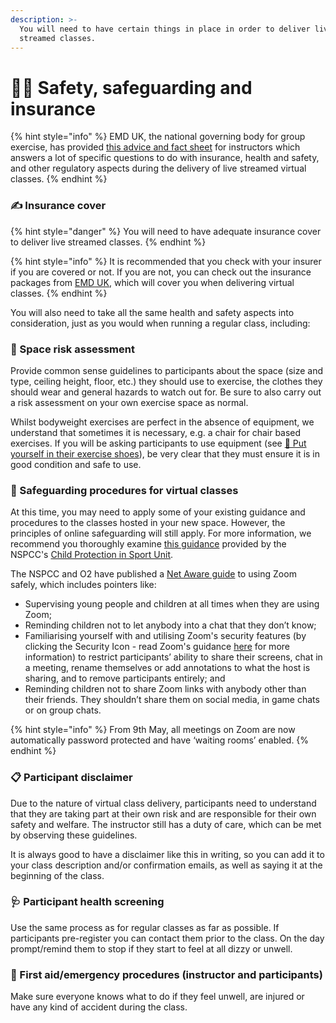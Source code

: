 ```yaml
---
description: >-
  You will need to have certain things in place in order to deliver live
  streamed classes.
---
```


# 👷‍♀️ Safety, safeguarding and insurance

{% hint style="info" %}
EMD UK, the national governing body for group exercise, has provided [this advice and fact sheet](https://emduk.org/wp-content/uploads/2020/04/Coronavirus-FAQs-for-instructors-03042020.pdf) for instructors which answers a lot of specific questions to do with insurance, health and safety, and other regulatory aspects during the delivery of live streamed virtual classes.
{% endhint %}

### ✍️ Insurance cover

{% hint style="danger" %}
You will need to have adequate insurance cover to deliver live streamed classes.
{% endhint %}

{% hint style="info" %}
It is recommended that you check with your insurer if you are covered or not. If you are not, you can check out the insurance packages from [EMD UK](https://emduk.org/), which will cover you when delivering virtual classes.
{% endhint %}

You will also need to take all the same health and safety aspects into consideration, just as you would when running a regular class, including:

### 🦺 Space risk assessment

Provide common sense guidelines to participants about the space \(size and type, ceiling height, floor, etc.\) they should use to exercise, the clothes they should wear and general hazards to watch out for. Be sure to also carry out a risk assessment on your own exercise space as normal.

Whilst bodyweight exercises are perfect in the absence of equipment, we understand that sometimes it is necessary, e.g. a chair for chair based exercises. If you will be asking participants to use equipment \(see [👟 Put yourself in their exercise shoes](put-yourself-in-their-exercise-shoes.md#equipment)\), be very clear that they must ensure it is in good condition and safe to use.

### 👧 Safeguarding procedures for virtual classes

At this time, you may need to apply some of your existing guidance and procedures to the classes hosted in your new space. However, the principles of online safeguarding will still apply. For more information, we recommend you thoroughly examine [this guidance](https://thecpsu.org.uk/resource-library/best-practice/remote-teaching-and-coaching/) provided by the NSPCC's [Child Protection in Sport Unit](https://thecpsu.org.uk/).

The NSPCC and O2 have published a [Net Aware guide](https://www.net-aware.org.uk/networks/zoom/) to using Zoom safely, which includes pointers like:

* Supervising young people and children at all times when they are using Zoom;
* Reminding children not to let anybody into a chat that they don’t know;
* Familiarising yourself with and utilising Zoom's security features \(by clicking the Security Icon - read Zoom's guidance [here](https://blog.zoom.us/wordpress/2020/04/08/zoom-product-updates-new-security-toolbar-icon-for-hosts-meeting-id-hidden/) for more information\) to restrict participants’ ability to share their screens, chat in a meeting, rename themselves or add annotations to what the host is sharing, and to remove participants entirely; and
* Reminding children not to share Zoom links with anybody other than their friends. They shouldn’t share them on social media, in game chats or on group chats.

{% hint style="info" %}
From 9th May, all meetings on Zoom are now automatically password protected and have ‘waiting rooms’ enabled.
{% endhint %}

### 📋 Participant disclaimer 

Due to the nature of virtual class delivery, participants need to understand that they are taking part at their own risk and are responsible for their own safety and welfare. The instructor still has a duty of care, which can be met by observing these guidelines.

It is always good to have a disclaimer like this in writing, so you can add it to your class description and/or confirmation emails, as well as saying it at the beginning of the class.

### 🩺 Participant health screening 

Use the same process as for regular classes as far as possible. If participants pre-register you can contact them prior to the class. On the day prompt/remind them to stop if they start to feel at all dizzy or unwell.

### 🏥 First aid/emergency procedures \(instructor and participants\) 

Make sure everyone knows what to do if they feel unwell, are injured or have any kind of accident during the class.

